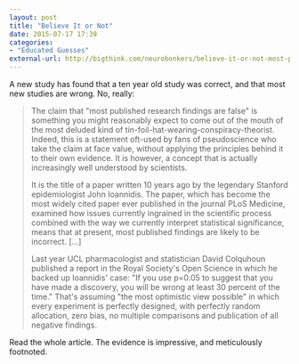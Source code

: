 ```yaml
---
layout: post
title: "Believe It or Not"
date: 2015-07-17 17:39
categories: 
- "Educated Guesses"
external-url: http://bigthink.com/neurobonkers/believe-it-or-not-most-published-research-findings-are-probably-false
---
```


A new study has found that a ten year old study was correct, and that most new studies are wrong. No, really:

> The claim that "most published research findings are false" is something you might reasonably expect to come out of the mouth of the most deluded kind of tin-foil-hat-wearing-conspiracy-theorist. Indeed, this is a statement oft-used by fans of pseudoscience who take the claim at face value, without applying the principles behind it to their own evidence. It is however, a concept that is actually increasingly well understood by scientists. 
>
> It is the title of a paper written 10 years ago by the legendary Stanford epidemiologist John Ioannidis. The paper, which has become the most widely cited paper ever published in the journal PLoS Medicine, examined how issues currently ingrained in the scientific process combined with the way we currently interpret statistical significance, means that at present, most published findings are likely to be incorrect. […]
>
> Last year UCL pharmacologist and statistician David Colquhoun published a report in the Royal Society's Open Science in which he backed up Ioannidis' case: "If you use p=0.05 to suggest that you have made a discovery, you will be wrong at least 30 percent of the time." That's assuming "the most optimistic view possible" in which every experiment is perfectly designed, with perfectly random allocation, zero bias, no multiple comparisons and publication of all negative findings.

Read the whole article. The evidence is impressive, and meticulously footnoted.
